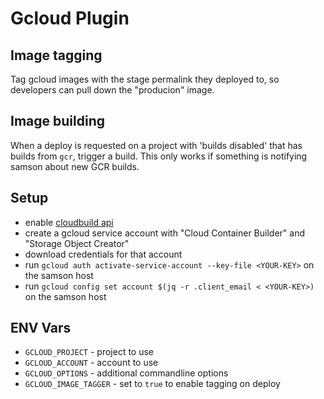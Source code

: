 # Gcloud Plugin

## Image tagging

Tag gcloud images with the stage permalink they deployed to, so developers can pull down the "producion" image.

## Image building

When a deploy is requested on a project with 'builds disabled' that has builds from `gcr`,
trigger a build. This only works if something is notifying samson about new GCR builds.

## Setup

 - enable [cloudbuild api](https://console.cloud.google.com/apis/api/cloudbuild.googleapis.com/overview)
 - create a gcloud service account with "Cloud Container Builder" and "Storage Object Creator"
 - download credentials for that account
 - run `gcloud auth activate-service-account --key-file <YOUR-KEY>` on the samson host
 - run `gcloud config set account $(jq -r .client_email < <YOUR-KEY>)` on the samson host

## ENV Vars

  - `GCLOUD_PROJECT` - project to use
  - `GCLOUD_ACCOUNT` - account to use
  - `GCLOUD_OPTIONS` - additional commandline options
  - `GCLOUD_IMAGE_TAGGER` - set to `true` to enable tagging on deploy
